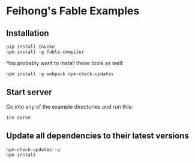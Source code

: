 # Feihong's Fable Examples

## Installation

```
pip install Invoke
npm install -g fable-compiler
```

You probably want to install these tools as well:

```
npm install -g webpack npm-check-updates
```

## Start server

Go into any of the example directories and run this:

```
inv serve
```

## Update all dependencies to their latest versions

```
npm-check-updates -u
npm install
```
